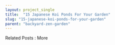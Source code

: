 ```yaml
---
layout: project_single
title:  "15 Japanese Koi Ponds For Your Garden"
slug: "15-japanese-koi-ponds-for-your-garden"
parent: "backyard-zen-garden"
---
```

Related Posts :                                                                                                                                                                                 More